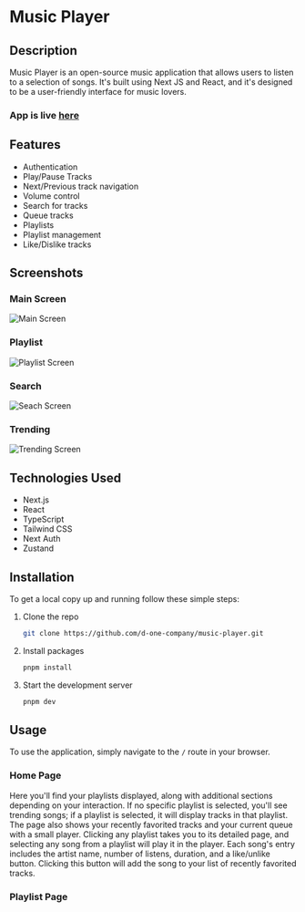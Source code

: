 # Music Player

## Description

Music Player is an open-source music application that allows users to listen to a selection of songs. It's built using Next JS and React, and it's designed to be a user-friendly interface for music lovers.

### App is live [here](https://music.d-one.design/)

## Features

- Authentication
- Play/Pause Tracks
- Next/Previous track navigation
- Volume control
- Search for tracks
- Queue tracks
- Playlists
- Playlist management
- Like/Dislike tracks

## Screenshots

### Main Screen

![Main Screen](https://utfs.io/f/33728b94-5bcc-4f7d-aa8f-69074bde38cd-fhm5bw.43.19.jpg)

### Playlist

![Playlist Screen](https://utfs.io/f/18eb3cd2-1407-404a-8245-930a57fbc1e0-fhm5bw.39.49.jpg)

### Search

![Seach Screen](https://utfs.io/f/31bae30c-f74f-4cea-868f-c0192f69d8c2-fhm5bw.57.28.jpg)

### Trending

![Trending Screen](https://utfs.io/f/230d9e4f-1851-46f5-94af-c1e7019927f7-fhm5bv.02.10.jpg)

## Technologies Used

- Next.js
- React
- TypeScript
- Tailwind CSS
- Next Auth
- Zustand

## Installation

To get a local copy up and running follow these simple steps:

1.  Clone the repo
    ```bash
    git clone https://github.com/d-one-company/music-player.git
    ```
2.  Install packages
    ```bash
    pnpm install
    ```
3.  Start the development server
    ```bash
    pnpm dev
    ```

## Usage

To use the application, simply navigate to the `/` route in your browser.

### Home Page

Here you'll find your playlists displayed, along with additional sections depending on your interaction. If no specific playlist is selected, you'll see trending songs; if a playlist is selected, it will display tracks in that playlist. The page also shows your recently favorited tracks and your current queue with a small player. Clicking any playlist takes you to its detailed page, and selecting any song from a playlist will play it in the player. Each song's entry includes the artist name, number of listens, duration, and a like/unlike button. Clicking this button will add the song to your list of recently favorited tracks.

### Playlist Page
